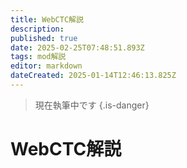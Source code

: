 ```yaml
---
title: WebCTC解説
description: 
published: true
date: 2025-02-25T07:48:51.893Z
tags: mod解説
editor: markdown
dateCreated: 2025-01-14T12:46:13.825Z
---
```


> 現在執筆中です
{.is-danger}

# WebCTC解説